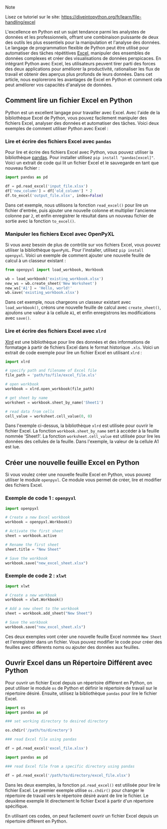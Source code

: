 > [!NOTE]
> Lisez ce tutoriel sur le site: https://diveintopython.org/fr/learn/file-handling/excel

L'excellence en Python est un sujet tendance parmi les analystes de données et les professionnels, offrant une combinaison puissante de deux des outils les plus essentiels pour la manipulation et l'analyse des données. Le langage de programmation flexible de Python peut être utilisé pour automatiser des tâches répétitives [Excel](https://en.wikipedia.org/wiki/Microsoft_Excel), manipuler des ensembles de données complexes et créer des visualisations de données perspicaces. En intégrant Python avec Excel, les utilisateurs peuvent tirer parti des forces des deux applications pour améliorer la productivité, rationaliser les flux de travail et obtenir des aperçus plus profonds de leurs données. Dans cet article, nous explorerons les avantages de Excel en Python et comment cela peut améliorer vos capacités d'analyse de données.

## Comment lire un fichier Excel en Python

Python est un excellent langage pour travailler avec Excel. Avec l'aide de la bibliothèque Excel de Python, vous pouvez facilement manipuler des fichiers Excel, analyser des données et automatiser des tâches. Voici deux exemples de comment utiliser Python avec Excel :

### Lire et écrire des fichiers Excel avec `pandas`

Pour lire et écrire des fichiers Excel avec Python, vous pouvez utiliser la bibliothèque [pandas](https://pypi.org/project/pandas/). Pour installer utilisez `pip install "pandas[excel]"`. Voici un extrait de code qui lit un fichier Excel et le sauvegarde en tant que nouveau fichier :

```python
import pandas as pd

df = pd.read_excel('input_file.xlsx')
df['new_column'] = df['old_column'] * 2
df.to_excel('output_file.xlsx', index=False)
```

Dans cet exemple, nous utilisons la fonction `read_excel()` pour lire un fichier d'entrée, puis ajouter une nouvelle colonne et multiplier l'ancienne colonne par `2`, et enfin enregistrer le résultat dans un nouveau fichier de sortie avec la fonction `to_excel()`.

### Manipuler les fichiers Excel avec OpenPyXL

Si vous avez besoin de plus de contrôle sur vos fichiers Excel, vous pouvez utiliser la bibliothèque `OpenPyXL`. Pour l'installer, utilisez `pip install openpyxl`. Voici un exemple de comment ajouter une nouvelle feuille de calcul à un classeur existant :

```python
from openpyxl import load_workbook, Workbook

wb = load_workbook('existing_workbook.xlsx')
new_ws = wb.create_sheet('New Worksheet')
new_ws['A1'] = 'Hello, world!'
wb.save('existing_workbook.xlsx')
```

Dans cet exemple, nous chargeons un classeur existant avec `load_workbook()`, créons une nouvelle feuille de calcul avec `create_sheet()`, ajoutons une valeur à la cellule `A1`, et enfin enregistrons les modifications avec `save()`.

### Lire et écrire des fichiers Excel avec `xlrd`

[Xlrd](https://pypi.org/project/xlrd/1.0/) est une bibliothèque pour lire des données et des informations de formatage à partir de fichiers Excel dans le format historique `.xls`. Voici un extrait de code exemple pour lire un fichier Excel en utilisant `xlrd` :

```python
import xlrd

# specify path and filename of Excel file
file_path = 'path/to/file/excel_file.xls'

# open workbook
workbook = xlrd.open_workbook(file_path)

# get sheet by name
worksheet = workbook.sheet_by_name('Sheet1')

# read data from cells
cell_value = worksheet.cell_value(0, 0)
```

Dans l'exemple ci-dessus, la bibliothèque `xlrd` est utilisée pour ouvrir le fichier Excel. La fonction `workbook.sheet_by_name` sert à accéder à la feuille nommée 'Sheet1'. La fonction `worksheet.cell_value` est utilisée pour lire les données des cellules de la feuille. Dans l'exemple, la valeur de la cellule A1 est lue.

## Créer une nouvelle feuille Excel en Python

Si vous voulez créer une nouvelle feuille Excel en Python, vous pouvez utiliser le module `openpyxl`. Ce module vous permet de créer, lire et modifier des fichiers Excel.

### Exemple de code 1 : `openpyxl`

```python
import openpyxl

# Create a new Excel workbook
workbook = openpyxl.Workbook()

# Activate the first sheet
sheet = workbook.active

# Rename the first sheet
sheet.title = "New Sheet"

# Save the workbook
workbook.save("new_excel_sheet.xlsx")
```

### Exemple de code 2 : `xlwt`

```python
import xlwt

# Create a new workbook
workbook = xlwt.Workbook()

# Add a new sheet to the workbook
sheet = workbook.add_sheet("New Sheet")

# Save the workbook
workbook.save("new_excel_sheet.xls")
```

Ces deux exemples vont créer une nouvelle feuille Excel nommée `New Sheet` et l'enregistrer dans un fichier. Vous pouvez modifier le code pour créer des feuilles avec différents noms ou ajouter des données aux feuilles.

## Ouvrir Excel dans un Répertoire Différent avec Python

Pour ouvrir un fichier Excel depuis un répertoire différent en Python, on peut utiliser le module `os` de Python et définir le répertoire de travail sur le répertoire désiré. Ensuite, utilisez la bibliothèque `pandas` pour lire le fichier Excel.

```python
import os
import pandas as pd

### set working directory to desired directory

os.chdir('/path/to/directory')

### read Excel file using pandas

df = pd.read_excel('excel_file.xlsx')
```

```python
import pandas as pd

### read Excel file from a specific directory using pandas

df = pd.read_excel('/path/to/directory/excel_file.xlsx')
```

Dans les deux exemples, la fonction `pd.read_excel()` est utilisée pour lire le fichier Excel. Le premier exemple utilise `os.chdir()` pour changer le répertoire de travail vers le répertoire désiré avant de lire le fichier. Le deuxième exemple lit directement le fichier Excel à partir d'un répertoire spécifique.

En utilisant ces codes, on peut facilement ouvrir un fichier Excel depuis un répertoire différent en Python.
